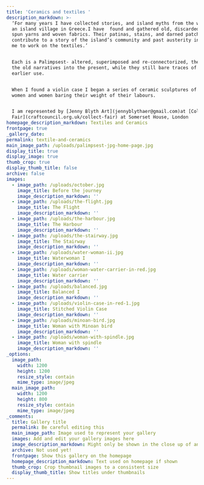 ```yaml
---
title: 'Ceramics and textiles '
description_markdown: >-
  ‘For many years I have collected stories, and island myths from the women on
  an island village in Greece.I have  found and gathered old, discarded, hand
  spun yarns and woven fabrics. Their patinas, stains, and darned patches all
  contribute to a story of the island’s community and past austerity inspiring
  me to work on the textiles.’


  Each is a Palimpsest- altered, superimposed and re-connectorized, they carry
  the old narratives into the present, while they still bare traces of their
  earlier use.


  When I found a violin case I began a series of ceramic sculptures of Violin
  women and women baring their weight of their labours.


  I am represented by [Jenny Blyth Art](jennyblythaer@gmail.com)at [Collect Art
  Fair](craftcouncil.org.uk/collect-fair) at Somerset House, London
homepage_description_markdown: Textiles and Ceramics
frontpage: true
_gallery_date:
permalink: textile-and-ceramics
main_image_path: /uploads/palimpsest-jpg-home-page.jpg
display_title: true
display_image: true
thumb_crop: true
display_thumb_title: false
archive: false
images:
  - image_path: /uploads/october.jpg
    image_title: Before the journey
    image_description_markdown: ''
  - image_path: /uploads/the-flight.jpg
    image_title: The Flight
    image_description_markdown: ''
  - image_path: /uploads/the-harbour.jpg
    image_title: The Harbour
    image_description_markdown: ''
  - image_path: /uploads/the-stairway.jpg
    image_title: The Stairway
    image_description_markdown: ''
  - image_path: /uploads/water-woman-ii.jpg
    image_title: Waterwoman I
    image_description_markdown: ''
  - image_path: /uploads/woman-water-carrier-in-red.jpg
    image_title: Water carrier
    image_description_markdown: ''
  - image_path: /uploads/balanced.jpg
    image_title: Balanced I
    image_description_markdown: ''
  - image_path: /uploads/violin-case-in-red-1.jpg
    image_title: Stitched Violin Case
    image_description_markdown: ''
  - image_path: /uploads/minoan-bird.jpg
    image_title: Woman with Minoan bird
    image_description_markdown: ''
  - image_path: /uploads/woman-with-spindle.jpg
    image_title: Woman with spindle
    image_description_markdown: ''
_options:
  image_path:
    width: 1200
    height: 1200
    resize_style: contain
    mime_type: image/jpeg
  main_image_path:
    width: 1200
    height: 800
    resize_style: contain
    mime_type: image/jpeg
_comments:
  title: Gallery title
  permalink: Be careful editing this
  main_image_path: Image used to represent your gallery
  images: Add and edit your gallery images here
  image_description_markdown: Might only be shown in the close up of an image
  archive: Not used yet!
  frontpage: Show this gallery on the homepage
  homepage_description_markdown: Text used on homepage if shown
  thumb_crop: Crop thumbnail images to a consistent size
  display_thumb_title: Show titles under thumbnails
---
```

